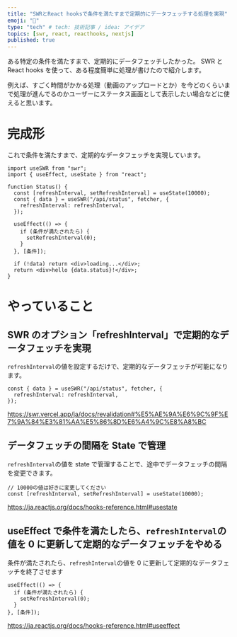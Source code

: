 ```yaml
---
title: "SWRとReact hooksで条件を満たすまで定期的にデータフェッチする処理を実現"
emoji: "📘"
type: "tech" # tech: 技術記事 / idea: アイデア
topics: [swr, react, reacthooks, nextjs]
published: true
---
```


ある特定の条件を満たすまで、定期的にデータフェッチしたかった。
SWR と React hooks を使って、ある程度簡単に処理が書けたので紹介します。

例えば、すごく時間がかかる処理（動画のアップロードとか）を今どのくらいまで処理が進んでるのかユーザーにステータス画面として表示したい場合などに使えると思います。

# 完成形

これで条件を満たすまで、定期的なデータフェッチを実現しています。

```tsx
import useSWR from "swr";
import { useEffect, useState } from "react";

function Status() {
  const [refreshInterval, setRefreshInterval] = useState(10000);
  const { data } = useSWR("/api/status", fetcher, {
    refreshInterval: refreshInterval,
  });

  useEffect(() => {
    if (条件が満たされたら) {
      setRefreshInterval(0);
    }
  }, [条件]);

  if (!data) return <div>loading...</div>;
  return <div>hello {data.status}!</div>;
}
```

# やっていること

## SWR のオプション「refreshInterval」で定期的なデータフェッチを実現

`refreshInterval`の値を設定するだけで、定期的なデータフェッチが可能になります。

```tsx
const { data } = useSWR("/api/status", fetcher, {
  refreshInterval: refreshInterval,
});
```

https://swr.vercel.app/ja/docs/revalidation#%E5%AE%9A%E6%9C%9F%E7%9A%84%E3%81%AA%E5%86%8D%E6%A4%9C%E8%A8%BC

## データフェッチの間隔を State で管理

`refreshInterval`の値を state で管理することで、途中でデータフェッチの間隔を変更できます。

```tsx
// 10000の値は好きに変更してください
const [refreshInterval, setRefreshInterval] = useState(10000);
```

https://ja.reactjs.org/docs/hooks-reference.html#usestate

## useEffect で条件を満たしたら、`refreshInterval`の値を 0 に更新して定期的なデータフェッチをやめる

条件が満たされたら、`refreshInterval`の値を 0 に更新して定期的なデータフェッチを終了させます

```tsx
useEffect(() => {
  if (条件が満たされたら) {
    setRefreshInterval(0);
  }
}, [条件]);
```

https://ja.reactjs.org/docs/hooks-reference.html#useeffect
